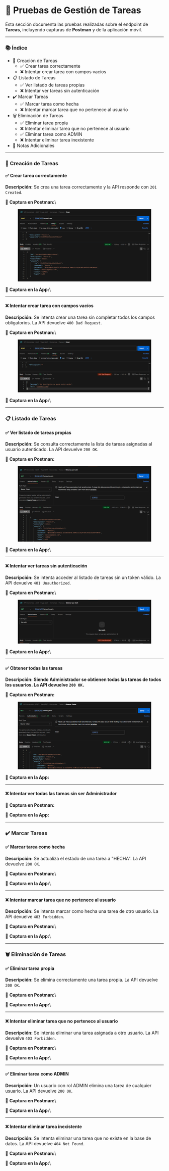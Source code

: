 # 📝 Pruebas de Gestión de Tareas

Esta sección documenta las pruebas realizadas sobre el endpoint de **Tareas**, incluyendo capturas de **Postman** y de la aplicación móvil.

***

### 📚 **Índice**

* 📝 Creación de Tareas
  * ✅ Crear tarea correctamente
  * ❌ Intentar crear tarea con campos vacíos
* 📋 Listado de Tareas
  * ✅ Ver listado de tareas propias
  * ❌ Intentar ver tareas sin autenticación
* ✔️ Marcar Tareas
  * ✅ Marcar tarea como hecha
  * ❌ Intentar marcar tarea que no pertenece al usuario
* 🗑 Eliminación de Tareas
  * ✅ Eliminar tarea propia
  * ❌ Intentar eliminar tarea que no pertenece al usuario
  * ✅ Eliminar tarea como ADMIN
  * ❌ Intentar eliminar tarea inexistente
* 📌 Notas Adicionales

***

### 📝 **Creación de Tareas**

#### ✅ **Crear tarea correctamente**

**Descripción:** Se crea una tarea correctamente y la API responde con `201 Created`.

📸 **Captura en Postman:**\


<figure><img src=".gitbook/assets/imagen_2025-03-02_033149030.png" alt=""><figcaption></figcaption></figure>

📱 **Captura en la App:**\


***

#### ❌ **Intentar crear tarea con campos vacíos**

**Descripción:** Se intenta crear una tarea sin completar todos los campos obligatorios. La API devuelve `400 Bad Request`.

📸 **Captura en Postman:**\


<figure><img src=".gitbook/assets/image.png" alt=""><figcaption></figcaption></figure>

📱 **Captura en la App:**\


***

### 📋 **Listado de Tareas**

#### ✅ **Ver listado de tareas propias**

**Descripción:** Se consulta correctamente la lista de tareas asignadas al usuario autenticado. La API devuelve `200 OK`.

📸 **Captura en Postman:**

<figure><img src=".gitbook/assets/image (1).png" alt=""><figcaption></figcaption></figure>

📱 **Captura en la App:**\


***

#### ❌ **Intentar ver tareas sin autenticación**

**Descripción:** Se intenta acceder al listado de tareas sin un token válido. La API devuelve `401 Unauthorized`.

📸 **Captura en Postman:**\


<figure><img src=".gitbook/assets/image (2).png" alt=""><figcaption></figcaption></figure>

📱 **Captura en la App:**\


***

#### ✅ Obtener todas las tareas

**Descripción: Siendo Administrador se obtienen todas las tareas de todos los usuarios. La API devuelve `200 OK.`**

📸 **Captura en Postman:**

<figure><img src=".gitbook/assets/image (3).png" alt=""><figcaption></figcaption></figure>

📱 **Captura en la App:**



***

#### ❌ Intentar ver todas las tareas sin ser Administrador



📸 **Captura en Postman:**



📱 **Captura en la App:**



***

### ✔️ **Marcar Tareas**

#### ✅ **Marcar tarea como hecha**

**Descripción:** Se actualiza el estado de una tarea a "HECHA". La API devuelve `200 OK`.

📸 **Captura en Postman:**\


📱 **Captura en la App:**\


***

#### ❌ **Intentar marcar tarea que no pertenece al usuario**

**Descripción:** Se intenta marcar como hecha una tarea de otro usuario. La API devuelve `403 Forbidden`.

📸 **Captura en Postman:**\


📱 **Captura en la App:**\


***

### 🗑 **Eliminación de Tareas**

#### ✅ **Eliminar tarea propia**

**Descripción:** Se elimina correctamente una tarea propia. La API devuelve `200 OK`.

📸 **Captura en Postman:**\


📱 **Captura en la App:**\


***

#### ❌ **Intentar eliminar tarea que no pertenece al usuario**

**Descripción:** Se intenta eliminar una tarea asignada a otro usuario. La API devuelve `403 Forbidden`.

📸 **Captura en Postman:**\


📱 **Captura en la App:**\


***

#### ✅ **Eliminar tarea como ADMIN**

**Descripción:** Un usuario con rol ADMIN elimina una tarea de cualquier usuario. La API devuelve `200 OK`.

📸 **Captura en Postman:**\


📱 **Captura en la App:**\


***

#### ❌ **Intentar eliminar tarea inexistente**

**Descripción:** Se intenta eliminar una tarea que no existe en la base de datos. La API devuelve `404 Not Found`.

📸 **Captura en Postman:**\


📱 **Captura en la App:**\
